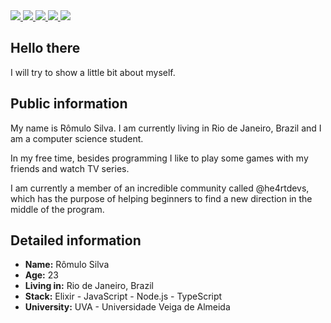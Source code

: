 <div>
    <a target='_blank' href="https://twitter.com/rohlacanna">
        <img src="https://img.shields.io/twitter/follow/rohlacannaa?color=%234fffff&label=%rohlacanna&logo=twitter&logoColor=white&style=for-the-badge">
    </a>
    <a target='_blank' href="https://twitter.com/devroh_">
        <img src="https://img.shields.io/twitter/follow/devroh_?color=%234fffff&label=%40devroh_&logo=twitter&logoColor=white&style=for-the-badge">
    </a>
    <a target='_blank' href="https://instagram.com/rohlacanna">
        <img src="https://img.shields.io/badge/instagram--%2300EBEB?style=for-the-badge&logo=instagram&logoColor=white">
    </a>
    <a target='_blank' href="https://linkedin.com/in/rohlacanna">
        <img src="https://img.shields.io/badge/linkedin--%2300EBEB?style=for-the-badge&logo=linkedin&logoColor=white">
    </a>
    <a target='_blank' href="https://dev.to/rohlacanna">
        <img src="https://img.shields.io/badge/dev--%2300EBEB?style=for-the-badge&logo=dev.to&logoColor=white">
    </a>
</div>

## Hello there

I will try to show a little bit about myself.

## Public information

My name is Rômulo Silva. I am currently living in Rio de Janeiro, Brazil and I am a computer science student.

In my free time, besides programming I like to play some games with my friends and watch TV series.

I am currently a member of an incredible community called @he4rtdevs, which has the purpose of helping beginners to find a new direction in the middle of the program.

## Detailed information

- **Name:** Rômulo Silva
- **Age:** 23
- **Living in:** Rio de Janeiro, Brazil
- **Stack:** Elixir - JavaScript - Node.js - TypeScript
- **University:** UVA - Universidade Veiga de Almeida
